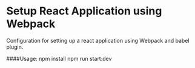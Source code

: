 # Setup React Application using Webpack

Configuration for setting up a react application using Webpack and babel plugin.

####Usage:
npm install
npm run start:dev
